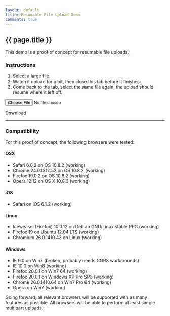```yaml
---
layout: default
title: Resumable File Upload Demo
comments: true
---
```


## {{ page.title }}

This demo is a proof of concept for resumable file uploads.

### Instructions

 1. Select a large file.
 2. Watch it upload for a bit, then close this tab before it finishes.
 3. Come back to the tab, select the same file again, the upload should resume where it left off.

<form id="js_upload">
  <input class="js_file" name="upload" type="file" />
</form>

<div class="progress progress-striped active">
  <div class="bar js_progress"></div>
</div>

<a class="btn btn-success download js_download">Download</a>

---------------------------------------

### Compatibility

For this proof of concept, the following browsers were tested:

#### OSX

 - Safari 6.0.2 on OS 10.8.2 (working)
 - Chrome 24.0.1312.52 on OS 10.8.2 (working)
 - Firefox 19.0.2 on OS 10.8.2 (working)
 - Opera 12.12 on OS X 10.8.3 (working)

#### iOS

 - Safari on iOS 6.1.2 (working)

#### Linux

 - Iceweasel (Firefox) 10.0.12 on Debian GNU/Linux stable PPC (working)
 - Firefox 19 on Ubuntu 12.04 LTS (working)
 - Chromium 26.0.1410.43 on Linux (working)

#### Windows

 - IE 9.0 on Win7 (broken, probably needs CORS workarounds)
 - IE 10.0 on Win8 (working)
 - Firefox 20.0.1 on Win7 64 (working)
 - Firefox 20.0.1 on Windows XP Pro SP3 (working)
 - Chrome 26.0.1410.64 on Win7 Pro 64 (working)
 - Opera on Win7 (working)

Going forward, all relevant browsers will be supported with as many features
as possible. All browsers will be able to perform at least simple multipart
uploads.

